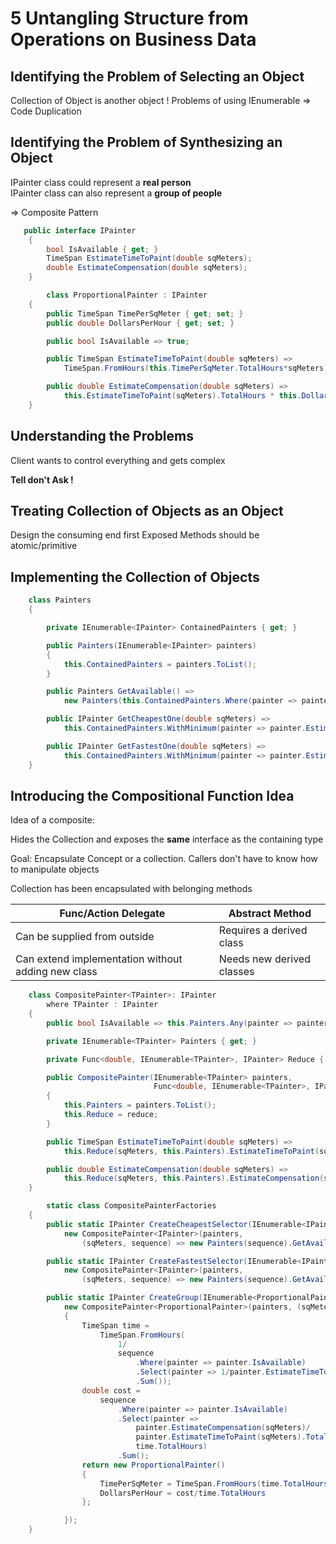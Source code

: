 # 5 Untangling Structure from Operations on Business Data

## Identifying the Problem of Selecting an Object

Collection of Object is another object !
Problems of using IEnumerable => Code Duplication

## Identifying the Problem of Synthesizing an Object

IPainter class could represent a **real person**  
IPainter class can also represent a **group of people**

=> Composite Pattern

```C#
   public interface IPainter
    {
        bool IsAvailable { get; }
        TimeSpan EstimateTimeToPaint(double sqMeters);
        double EstimateCompensation(double sqMeters);
    }

        class ProportionalPainter : IPainter
    {
        public TimeSpan TimePerSqMeter { get; set; }
        public double DollarsPerHour { get; set; }

        public bool IsAvailable => true;

        public TimeSpan EstimateTimeToPaint(double sqMeters) =>
            TimeSpan.FromHours(this.TimePerSqMeter.TotalHours*sqMeters);

        public double EstimateCompensation(double sqMeters) =>
            this.EstimateTimeToPaint(sqMeters).TotalHours * this.DollarsPerHour;
    }
```

## Understanding the Problems

Client wants to control everything and gets complex

**Tell don't Ask !**

## Treating Collection of Objects as an Object

Design the consuming end first
Exposed Methods should be atomic/primitive


## Implementing the Collection of Objects

```C#
    class Painters
    {

        private IEnumerable<IPainter> ContainedPainters { get; }

        public Painters(IEnumerable<IPainter> painters)
        {
            this.ContainedPainters = painters.ToList();
        }

        public Painters GetAvailable() => 
            new Painters(this.ContainedPainters.Where(painter => painter.IsAvailable));

        public IPainter GetCheapestOne(double sqMeters) =>
            this.ContainedPainters.WithMinimum(painter => painter.EstimateCompensation(sqMeters));

        public IPainter GetFastestOne(double sqMeters) =>
            this.ContainedPainters.WithMinimum(painter => painter.EstimateTimeToPaint(sqMeters));
    }
```

## Introducing the Compositional Function Idea

Idea of a composite:

Hides the Collection and exposes the **same** interface as the containing type

Goal: Encapsulate Concept or a collection. Callers don't have to know how to manipulate objects

Collection has been encapsulated with belonging methods


| Func/Action Delegate |  Abstract Method |
|-----|---|
|  Can be supplied from outside   |  Requires a derived class |
|  Can extend implementation without adding new class   | Needs new derived classes   |


```C#
    class CompositePainter<TPainter>: IPainter
        where TPainter : IPainter
    {
        public bool IsAvailable => this.Painters.Any(painter => painter.IsAvailable);

        private IEnumerable<TPainter> Painters { get; }

        private Func<double, IEnumerable<TPainter>, IPainter> Reduce { get; }

        public CompositePainter(IEnumerable<TPainter> painters,
                                Func<double, IEnumerable<TPainter>, IPainter> reduce)
        {
            this.Painters = painters.ToList();
            this.Reduce = reduce;
        }

        public TimeSpan EstimateTimeToPaint(double sqMeters) =>
            this.Reduce(sqMeters, this.Painters).EstimateTimeToPaint(sqMeters);

        public double EstimateCompensation(double sqMeters) =>
            this.Reduce(sqMeters, this.Painters).EstimateCompensation(sqMeters);
    }

        static class CompositePainterFactories
    {
        public static IPainter CreateCheapestSelector(IEnumerable<IPainter> painters) =>
            new CompositePainter<IPainter>(painters,
                (sqMeters, sequence) => new Painters(sequence).GetAvailable().GetCheapestOne(sqMeters));

        public static IPainter CreateFastestSelector(IEnumerable<IPainter> painters) =>
            new CompositePainter<IPainter>(painters,
                (sqMeters, sequence) => new Painters(sequence).GetAvailable().GetFastestOne(sqMeters));

        public static IPainter CreateGroup(IEnumerable<ProportionalPainter> painters) =>
            new CompositePainter<ProportionalPainter>(painters, (sqMeters, sequence) =>
            {
                TimeSpan time =
                    TimeSpan.FromHours(
                        1/
                        sequence
                            .Where(painter => painter.IsAvailable)
                            .Select(painter => 1/painter.EstimateTimeToPaint(sqMeters).TotalHours)
                            .Sum());
                double cost =
                    sequence
                        .Where(painter => painter.IsAvailable)
                        .Select(painter =>
                            painter.EstimateCompensation(sqMeters)/
                            painter.EstimateTimeToPaint(sqMeters).TotalHours*
                            time.TotalHours)
                        .Sum();
                return new ProportionalPainter()
                {
                    TimePerSqMeter = TimeSpan.FromHours(time.TotalHours/sqMeters),
                    DollarsPerHour = cost/time.TotalHours
                };

            });
    }
```